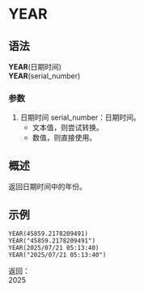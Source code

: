 # YEAR

## 语法

**YEAR**(日期时间)  
**YEAR**(serial_number)

### 参数

1. 日期时间 serial_number：日期时间。
    - 文本值，则尝试转换。
    - 数值，则直接使用。

## 概述

返回日期时间中的年份。

## 示例

```excel
YEAR(45859.2178209491)
YEAR("45859.2178209491")
YEAR(2025/07/21 05:13:40)
YEAR("2025/07/21 05:13:40")
```

返回：  
2025
